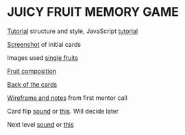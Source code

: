 # JUICY FRUIT MEMORY GAME

[Tutorial](https://youtu.be/28VfzEiJgy4) structure and style, JavaScript [tutorial](https://www.youtube.com/watch?v=3uuQ3g92oPQ)

[Screenshot](https://res.cloudinary.com/www-madine-se/image/upload/v1585001211/fruit_game/Screenshot_2020-03-23_at_21.49.36_gvqbya.png) of initial cards 

Images used [single fruits](https://www.freepik.com/free-vector/tropical-fruits-retro-cartoon-icons-set_3791458.htm#page=2&query=fruits++mango&position=15)

[Fruit composition](https://www.freepik.com/free-vector/tropical-fruits-4-colorful-compositions-set_3791460.htm#page=2&query=fruits++mango&position=34)

[Back of the cards](https://www.freepik.com/free-vector/hand-drawn-fruit-mobile-pattern_3069263.htm#page=1&query=fruits&position=38)

[Wireframe and notes](https://res.cloudinary.com/www-madine-se/image/upload/v1585001794/fruit_game/Untitled_Artwork_2_zccka0.jpg) from first mentor call

Card flip [sound](https://freesound.org/people/f4ngy/sounds/240776/) or [this](http://www.orangefreesounds.com/card-flip-sound-effect/). Will decide later

Next level [sound](https://freesound.org/people/Navadaux/sounds/404004/) or [this](https://www.dreamstime.com/royalty-free-sound-effect-next-level-sound-effect-various-projects-next-level-audio120055125)


